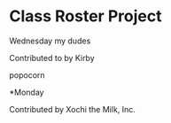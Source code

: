 # Class Roster Project

Wednesday my dudes

Contributed to by Kirby
 
popocorn

*Monday

Contributed by Xochi the Milk, Inc.